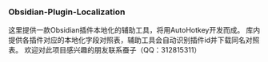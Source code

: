 ### Obsidian-Plugin-Localization
这里提供一款Obsidian插件本地化的辅助工具，将用AutoHotkey开发而成。
库内提供各插件对应的本地化字段对照表，辅助工具会自动识别插件id并下载同名对照表。
欢迎对此项目感兴趣的朋友联系蚕子（QQ：312815311）
